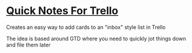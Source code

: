 [Quick Notes For Trello](http://charleshalliday.com/qntrello) 
==================================================

Creates an easy way to add cards to an "inbox" style list in Trello

The idea is based around GTD where you need to quickly jot things down and file them later